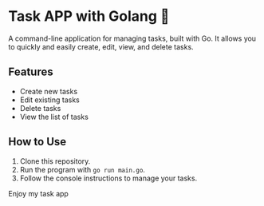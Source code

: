 # Task APP with Golang  📝

A command-line application for managing tasks, built with Go. It allows you to quickly and easily create, edit, view, and delete tasks.


## Features

- Create new tasks
- Edit existing tasks
- Delete tasks
- View the list of tasks

## How to Use

1. Clone this repository.
2. Run the program with `go run main.go`.
3. Follow the console instructions to manage your tasks.

Enjoy my task app